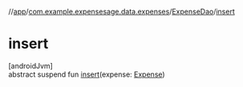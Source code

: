 //[app](../../../index.md)/[com.example.expensesage.data.expenses](../index.md)/[ExpenseDao](index.md)/[insert](insert.md)

# insert

[androidJvm]\
abstract suspend fun [insert](insert.md)(expense: [Expense](../-expense/index.md))
